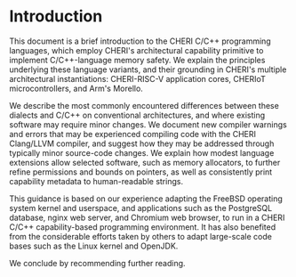 # Introduction

This document is a brief introduction to the CHERI C/C++
programming languages, which employ CHERI's architectural capability
primitive to implement C/C++-language memory safety.
We explain the principles underlying these language variants, and their
grounding in CHERI's multiple architectural instantiations:
CHERI-RISC-V application cores, CHERIoT microcontrollers, and Arm's Morello.

We describe the most commonly encountered differences between these
dialects and C/C++ on conventional architectures, and where existing
software may require minor changes.
We document new compiler warnings and errors that may be experienced compiling
code with the CHERI Clang/LLVM compiler, and suggest how they may be addressed
through typically minor source-code changes.
We explain how modest language extensions allow selected software, such
as memory allocators, to further refine permissions and bounds on pointers,
as well as consistently print capability metadata to human-readable strings.

This guidance is based on our experience adapting the FreeBSD operating system
kernel and userspace, and applications such as the PostgreSQL database, nginx
web server, and Chromium web browser, to run in a CHERI C/C++ capability-based
programming environment.
It has also benefited from the considerable efforts taken by others to adapt
large-scale code bases such as the Linux kernel and OpenJDK.

We conclude by recommending further reading.
